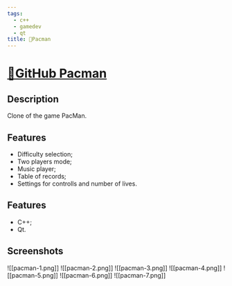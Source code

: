 ```yaml
---
tags:
  - c++
  - gamedev
  - qt
title: 👻Pacman
---
```

# [👻GitHub Pacman](https://github.com/Kanzu32/pacman)

## Description
Clone of the game PacMan.

## Features
* Difficulty selection;
* Two players mode;
* Music player;
* Table of records;
* Settings for controlls and number of lives.

## Features
* C++;
* Qt.

## Screenshots
![[pacman-1.png]]
![[pacman-2.png]]
![[pacman-3.png]]
![[pacman-4.png]]
![[pacman-5.png]]
![[pacman-6.png]]
![[pacman-7.png]]